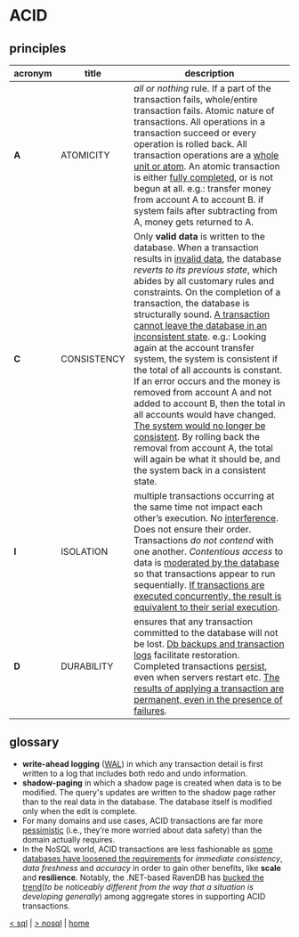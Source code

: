 # ACID

## principles

acronym | title | description
---|---|---
**A** | ATOMICITY | _all or nothing_ rule. If a part of the transaction fails, whole/entire transaction fails. Atomic nature of transactions. All operations in a transaction succeed or every operation is rolled back. All transaction operations are a [whole unit or atom][2]. An atomic transaction is either [fully completed][6], or is not begun at all. e.g.: transfer money from account A to account B. if system fails after subtracting from A, money gets returned to A.
**C** | CONSISTENCY | Only **valid data** is written to the database. When a transaction results in [invalid data][3], the database _reverts to its previous state_, which abides by all customary rules and constraints. On the completion of a transaction, the database is structurally sound. [A transaction cannot leave the database in an inconsistent state][5]. e.g.: Looking again at the account transfer system, the system is consistent if the total of all accounts is constant. If an error occurs and the money is removed from account A and not added to account B, then the total in all accounts would have changed. [The system would no longer be consistent][6]. By rolling back the removal from account A, the total will again be what it should be, and the system back in a consistent state.
**I** | ISOLATION | multiple transactions occurring at the same time not impact each other’s execution. No [interference][2]. Does not ensure their order. Transactions _do not contend_ with one another. _Contentious access_ to data is [moderated by the database][1] so that transactions appear to run sequentially. [If transactions are executed concurrently, the result is equivalent to their serial execution][4].
**D** | DURABILITY | ensures that any transaction committed to the database will not be lost. [Db backups and transaction logs][2] facilitate restoration. Completed transactions [persist][5], even when servers restart etc. [The results of applying a transaction are permanent, even in the presence of failures][1].

## glossary

- **write-ahead logging** ([WAL][2]) in which any transaction detail is first written to a log that includes both redo and undo information.
- **shadow-paging** in which a shadow page is created when data is to be modified. The query's updates are written to the shadow page rather than to the real data in the database. The database itself is modified only when the edit is complete.
- For many domains and use cases, ACID transactions are far more [pessimistic][1] (i.e., they’re more worried about data safety) than the domain actually requires.
- In the NoSQL world, ACID transactions are less fashionable as [some databases have loosened the requirements][1] for _immediate consistency_, _data freshness_ and _accuracy_ in order to gain other benefits, like **scale** and **resilience**. Notably, the .NET-based RavenDB has [bucked the trend](http://idioms.thefreedictionary.com/buck+the+trend)(_to be noticeably different from the way that a situation is developing generally_) among aggregate stores in supporting ACID transactions.

[< sql](../sql.md) | [> nosql](../nosql.md) | [home](../../README.md)

[1]: https://neo4j.com/blog/acid-vs-base-consistency-models-explained/
[2]: http://databases.about.com/od/specificproducts/a/acid.htm
[3]: https://www.techopedia.com/definition/23949/atomicity-consistency-isolation-durability-acid
[4]: https://dzone.com/articles/how-acid-mongodb
[5]: http://www.johndcook.com/blog/2009/07/06/brewer-cap-theorem-base/
[6]: https://msdn.microsoft.com/en-us/library/aa480356.aspx

